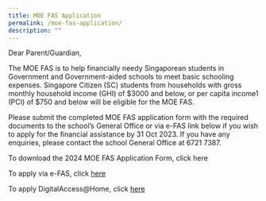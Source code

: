 ```yaml
---
title: MOE FAS Application
permalink: /moe-fas-application/
description: ""
---
```

Dear Parent/Guardian,

The MOE FAS is to help financially needy Singaporean students in Government and Government-aided schools to meet basic schooling expenses. Singapore Citizen (SC) students from households with gross monthly household income (GHI) of $3000 and below, or per capita income1 (PCI) of $750 and below will be eligible for the MOE FAS.


Please submit the completed MOE FAS application form with the required documents to the school’s General Office or via e-FAS link below if you wish to apply for the financial assistance by 31 Oct 2023.
If you have any enquiries, please contact the school General Office at 6721 7387.

To download the 2024 MOE FAS Application Form, click here

To apply via e-FAS, click [here](https://form.gov.sg/64e2f8f73f582600139f54ac)

To apply DigitalAccess@Home, click [here](https://eservice.imda.gov.sg/das/homepage)